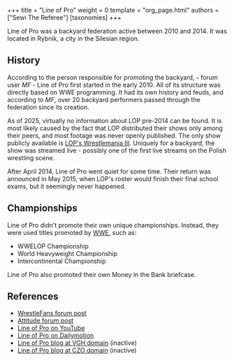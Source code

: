 +++
title = "Line of Pro"
weight = 0
template = "org_page.html"
authors = ["Sewi The Referee"]
[taxonomies]
+++

Line of Pro was a backyard federation active between 2010 and 2014. It was located in Rybnik, a city in the Silesian region.

## History

According to the person responsible for promoting the backyard, - forum user _MF_ - Line of Pro first started in the early 2010. All of its structure was directly based on WWE programming. It had its own history and feuds, and according to _MF_, over 20 backyard performers passed through the federation since its creation.

As of 2025, virtually no information about LOP pre-2014 can be found. It is most likely caused by the fact that LOP distributed their shows only among their peers, and most footage was never openly published. The only show publicly available is [LOP's Wrestlemania III](@/e/lop/2014-04-27-lop-wrestlemania-iii.md). Uniquely for a backyard, the show was streamed live - possibly one of the first live streams on the Polish wrestling scene.

After April 2014, Line of Pro went quiet for some time. Their return was announced in May 2015, when LOP's roster would finish their final school exams, but it seemingly never happened.

## Championships

Line of Pro didn't promote their own unique championships. Instead, they were used titles promoted by [WWE](@/o/wwe.md), such as:

- WWELOP Championship
- World Heavyweight Championship
- Intercontinental Championship

Line of Pro also promoted their own Money in the Bank briefcase.

## References

* [WrestleFans forum post](https://wrestlefans.pl/forum/viewtopic.php?f=59&t=40392)
* [Attitude forum post](https://forum.wrestling.pl/topic/35467-backyard-lop-wrestlemania-live-stream)
* [Line of Pro on YouTube](https://www.youtube.com/@WWELOP/)
* [Line of Pro on Dailymotion](https://www.dailymotion.com/wwelop/videos)
* [Line of Pro blog at VGH domain](http://wrestlinglop.vgh.pl) (inactive)
* [Line of Pro blog at CZO domain](http://wrestlinglop.czo.pl) (inactive)
